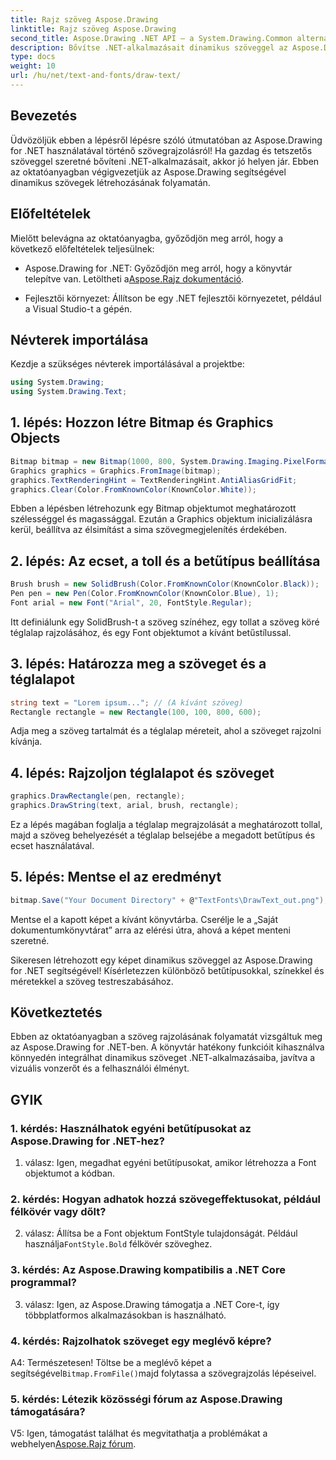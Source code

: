 ```yaml
---
title: Rajz szöveg Aspose.Drawing
linktitle: Rajz szöveg Aspose.Drawing
second_title: Aspose.Drawing .NET API – a System.Drawing.Common alternatívája
description: Bővítse .NET-alkalmazásait dinamikus szöveggel az Aspose.Drawing for .NET segítségével. Kövesse lépésenkénti útmutatónkat szöveg rajzolásához, betűtípusok testreszabásához és tetszetős képek készítéséhez.
type: docs
weight: 10
url: /hu/net/text-and-fonts/draw-text/
---
```

## Bevezetés

Üdvözöljük ebben a lépésről lépésre szóló útmutatóban az Aspose.Drawing for .NET használatával történő szövegrajzolásról! Ha gazdag és tetszetős szöveggel szeretné bővíteni .NET-alkalmazásait, akkor jó helyen jár. Ebben az oktatóanyagban végigvezetjük az Aspose.Drawing segítségével dinamikus szövegek létrehozásának folyamatán.

## Előfeltételek

Mielőtt belevágna az oktatóanyagba, győződjön meg arról, hogy a következő előfeltételek teljesülnek:

-  Aspose.Drawing for .NET: Győződjön meg arról, hogy a könyvtár telepítve van. Letöltheti a[Aspose.Rajz dokumentáció](https://reference.aspose.com/drawing/net/).

- Fejlesztői környezet: Állítson be egy .NET fejlesztői környezetet, például a Visual Studio-t a gépén.

## Névterek importálása

Kezdje a szükséges névterek importálásával a projektbe:

```csharp
using System.Drawing;
using System.Drawing.Text;
```

## 1. lépés: Hozzon létre Bitmap és Graphics Objects

```csharp
Bitmap bitmap = new Bitmap(1000, 800, System.Drawing.Imaging.PixelFormat.Format32bppPArgb);
Graphics graphics = Graphics.FromImage(bitmap);
graphics.TextRenderingHint = TextRenderingHint.AntiAliasGridFit;
graphics.Clear(Color.FromKnownColor(KnownColor.White));
```

Ebben a lépésben létrehozunk egy Bitmap objektumot meghatározott szélességgel és magassággal. Ezután a Graphics objektum inicializálásra kerül, beállítva az élsimítást a sima szövegmegjelenítés érdekében.

## 2. lépés: Az ecset, a toll és a betűtípus beállítása

```csharp
Brush brush = new SolidBrush(Color.FromKnownColor(KnownColor.Black));
Pen pen = new Pen(Color.FromKnownColor(KnownColor.Blue), 1);
Font arial = new Font("Arial", 20, FontStyle.Regular);
```

Itt definiálunk egy SolidBrush-t a szöveg színéhez, egy tollat a szöveg köré téglalap rajzolásához, és egy Font objektumot a kívánt betűstílussal.

## 3. lépés: Határozza meg a szöveget és a téglalapot

```csharp
string text = "Lorem ipsum..."; // (A kívánt szöveg)
Rectangle rectangle = new Rectangle(100, 100, 800, 600);
```

Adja meg a szöveg tartalmát és a téglalap méreteit, ahol a szöveget rajzolni kívánja.

## 4. lépés: Rajzoljon téglalapot és szöveget

```csharp
graphics.DrawRectangle(pen, rectangle);
graphics.DrawString(text, arial, brush, rectangle);
```

Ez a lépés magában foglalja a téglalap megrajzolását a meghatározott tollal, majd a szöveg behelyezését a téglalap belsejébe a megadott betűtípus és ecset használatával.

## 5. lépés: Mentse el az eredményt

```csharp
bitmap.Save("Your Document Directory" + @"TextFonts\DrawText_out.png");
```

Mentse el a kapott képet a kívánt könyvtárba. Cserélje le a „Saját dokumentumkönyvtárat” arra az elérési útra, ahová a képet menteni szeretné.

Sikeresen létrehozott egy képet dinamikus szöveggel az Aspose.Drawing for .NET segítségével! Kísérletezzen különböző betűtípusokkal, színekkel és méretekkel a szöveg testreszabásához.

## Következtetés

Ebben az oktatóanyagban a szöveg rajzolásának folyamatát vizsgáltuk meg az Aspose.Drawing for .NET-ben. A könyvtár hatékony funkcióit kihasználva könnyedén integrálhat dinamikus szöveget .NET-alkalmazásaiba, javítva a vizuális vonzerőt és a felhasználói élményt.

## GYIK

### 1. kérdés: Használhatok egyéni betűtípusokat az Aspose.Drawing for .NET-hez?

1. válasz: Igen, megadhat egyéni betűtípusokat, amikor létrehozza a Font objektumot a kódban.

### 2. kérdés: Hogyan adhatok hozzá szövegeffektusokat, például félkövér vagy dőlt?

 2. válasz: Állítsa be a Font objektum FontStyle tulajdonságát. Például használja`FontStyle.Bold` félkövér szöveghez.

### 3. kérdés: Az Aspose.Drawing kompatibilis a .NET Core programmal?

3. válasz: Igen, az Aspose.Drawing támogatja a .NET Core-t, így többplatformos alkalmazásokban is használható.

### 4. kérdés: Rajzolhatok szöveget egy meglévő képre?

 A4: Természetesen! Töltse be a meglévő képet a segítségével`Bitmap.FromFile()`majd folytassa a szövegrajzolás lépéseivel.

### 5. kérdés: Létezik közösségi fórum az Aspose.Drawing támogatására?

 V5: Igen, támogatást találhat és megvitathatja a problémákat a webhelyen[Aspose.Rajz fórum](https://forum.aspose.com/c/diagram/17).